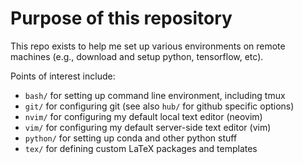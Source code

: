 # Purpose of this repository

This repo exists to help me set up various environments on remote machines (e.g., download and setup python, tensorflow, etc).

Points of interest include:
* `bash/` for setting up command line environment, including tmux
* `git/` for configuring git (see also `hub/` for github specific options)
* `nvim/` for configuring my default local text editor (neovim)
* `vim/` for configuring my default server-side text editor (vim)
* `python/` for setting up conda and other python stuff
* `tex/` for defining custom LaTeX packages and templates
